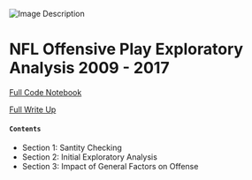 ![Image Description](https://github.com/user-attachments/assets/eb8fd08b-af95-4f3e-aeb5-820d93485e75)

# NFL Offensive Play Exploratory Analysis 2009 - 2017 

[Full Code Notebook](https://github.com/Tyler-Gustafson/NFL_Offense_Analysis/blob/main/final_notebook_nfl_offense_exploratory_analysis.ipynb)

[Full Write Up](https://www.tylerjaygustafson.com/nfl-offense-analysis)


#### ``Contents``
- Section 1: Santity Checking
- Section 2: Initial Exploratory Analysis
- Section 3: Impact of General Factors on Offense
